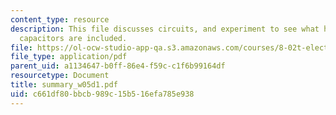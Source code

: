 ```yaml
---
content_type: resource
description: This file discusses circuits, and experiment to see what happens when
  capacitors are included.
file: https://ol-ocw-studio-app-qa.s3.amazonaws.com/courses/8-02t-electricity-and-magnetism-spring-2005/c661df80bbcb989c15b516efa785e938_summary_w05d1.pdf
file_type: application/pdf
parent_uid: a1134647-b0ff-86e4-f59c-c1f6b99164df
resourcetype: Document
title: summary_w05d1.pdf
uid: c661df80-bbcb-989c-15b5-16efa785e938
---
```

